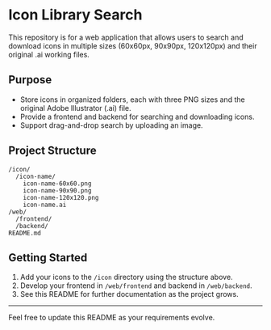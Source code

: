 # Icon Library Search

This repository is for a web application that allows users to search and download icons in multiple sizes (60x60px, 90x90px, 120x120px) and their original .ai working files.

## Purpose

- Store icons in organized folders, each with three PNG sizes and the original Adobe Illustrator (.ai) file.
- Provide a frontend and backend for searching and downloading icons.
- Support drag-and-drop search by uploading an image.

## Project Structure

```
/icon/
  /icon-name/
    icon-name-60x60.png
    icon-name-90x90.png
    icon-name-120x120.png
    icon-name.ai
/web/
  /frontend/
  /backend/
README.md
```

## Getting Started

1. Add your icons to the `/icon` directory using the structure above.
2. Develop your frontend in `/web/frontend` and backend in `/web/backend`.
3. See this README for further documentation as the project grows.

---

Feel free to update this README as your requirements evolve.
